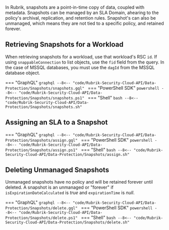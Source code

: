 In Rubrik, snapshots are a point-in-time copy of data, coupled with metadata. Snapshots can be managed by an SLA Domain, ahearing to the policy's archival, replication, and retention rules. Snapshot's can also be unmanaged, which means they are not tied to a specific policy, and retained forever.

## Retrieving Snapshots for a Workload
When retrieving snapshots for a workload, use that workload's RSC `id`. If using `snappableConnection` to list objects, use the `fid` field from the query. In the case of MSSQL databases, you must use the `dagId` from the MSSQL database object.

=== "GraphQL"
    ```graphql
    --8<-- "code/Rubrik-Security-Cloud-API/Data-Protection/Snapshots/snapshots.gql"
    ```
=== "PowerShell SDK"
    ```powershell
    --8<-- "code/Rubrik-Security-Cloud-API/Data-Protection/Snapshots/snapshots.ps1"
    ```
=== "Shell"
    ```bash
    --8<-- "code/Rubrik-Security-Cloud-API/Data-Protection/Snapshots/snapshots.sh"
    ```

## Assigning an SLA to a Snapshot

=== "GraphQL"
    ```graphql
    --8<-- "code/Rubrik-Security-Cloud-API/Data-Protection/Snapshots/assign.gql"
    ```
=== "PowerShell SDK"
    ```powershell
    --8<-- "code/Rubrik-Security-Cloud-API/Data-Protection/Snapshots/assign.ps1"
    ```
=== "Shell"
    ```bash
    --8<-- "code/Rubrik-Security-Cloud-API/Data-Protection/Snapshots/assign.sh"
    ```

## Deleting Unmanaged Snapshots
Unmanaged snapshots have no policy and will be retained forever until deleted. A snapshot is an unmanaged or "forever" if `isExpirationDateCalculated` is _true_ and `expirationTime` is _null_.

=== "GraphQL"
    ```graphql
    --8<-- "code/Rubrik-Security-Cloud-API/Data-Protection/Snapshots/delete.gql"
    ```
=== "PowerShell SDK"
    ```powershell
    --8<-- "code/Rubrik-Security-Cloud-API/Data-Protection/Snapshots/delete.ps1"
    ```
=== "Shell"
    ```bash
    --8<-- "code/Rubrik-Security-Cloud-API/Data-Protection/Snapshots/delete.sh"
    ```